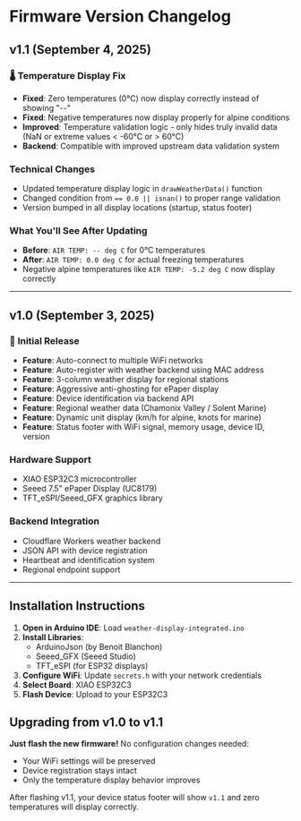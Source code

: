 # Firmware Version Changelog

## v1.1 (September 4, 2025)

### 🌡️ **Temperature Display Fix**
- **Fixed**: Zero temperatures (0°C) now display correctly instead of showing "--"
- **Fixed**: Negative temperatures now display properly for alpine conditions
- **Improved**: Temperature validation logic - only hides truly invalid data (NaN or extreme values < -60°C or > 60°C)
- **Backend**: Compatible with improved upstream data validation system

### Technical Changes
- Updated temperature display logic in `drawWeatherData()` function
- Changed condition from `== 0.0 || isnan()` to proper range validation
- Version bumped in all display locations (startup, status footer)

### What You'll See After Updating
- **Before**: `AIR TEMP: -- deg C` for 0°C temperatures
- **After**: `AIR TEMP: 0.0 deg C` for actual freezing temperatures
- Negative alpine temperatures like `AIR TEMP: -5.2 deg C` now display correctly

---

## v1.0 (September 3, 2025)

### 🚀 **Initial Release**
- **Feature**: Auto-connect to multiple WiFi networks
- **Feature**: Auto-register with weather backend using MAC address
- **Feature**: 3-column weather display for regional stations
- **Feature**: Aggressive anti-ghosting for ePaper display
- **Feature**: Device identification via backend API
- **Feature**: Regional weather data (Chamonix Valley / Solent Marine)
- **Feature**: Dynamic unit display (km/h for alpine, knots for marine)
- **Feature**: Status footer with WiFi signal, memory usage, device ID, version

### Hardware Support
- XIAO ESP32C3 microcontroller
- Seeed 7.5" ePaper Display (UC8179)
- TFT_eSPI/Seeed_GFX graphics library

### Backend Integration
- Cloudflare Workers weather backend
- JSON API with device registration
- Heartbeat and identification system
- Regional endpoint support

---

## Installation Instructions

1. **Open in Arduino IDE**: Load `weather-display-integrated.ino`
2. **Install Libraries**:
   - ArduinoJson (by Benoit Blanchon)
   - Seeed_GFX (Seeed Studio)
   - TFT_eSPI (for ESP32 displays)
3. **Configure WiFi**: Update `secrets.h` with your network credentials
4. **Select Board**: XIAO ESP32C3
5. **Flash Device**: Upload to your ESP32C3

## Upgrading from v1.0 to v1.1

**Just flash the new firmware!** No configuration changes needed:
- Your WiFi settings will be preserved
- Device registration stays intact
- Only the temperature display behavior improves

After flashing v1.1, your device status footer will show `v1.1` and zero temperatures will display correctly.
